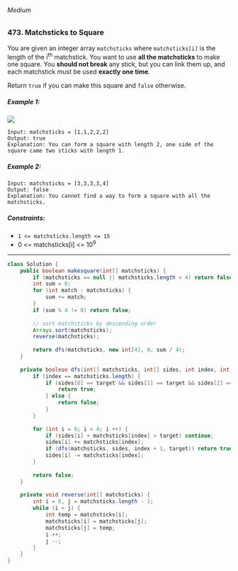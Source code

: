 ###### Medium

### 473. Matchsticks to Square

You are given an integer array `matchsticks` where `matchsticks[i]` is the length of the i<sup>th</sup> matchstick. You want to use **all the matchsticks** to make one square. You **should not break** any stick, but you can link them up, and each matchstick must be used **exactly one time**.

Return `true` if you can make this square and `false` otherwise.

 

##### Example 1:
![](https://assets.leetcode.com/uploads/2021/04/09/matchsticks1-grid.jpg)
```
Input: matchsticks = [1,1,2,2,2]
Output: true
Explanation: You can form a square with length 2, one side of the square came two sticks with length 1.
```
##### Example 2:
```
Input: matchsticks = [3,3,3,3,4]
Output: false
Explanation: You cannot find a way to form a square with all the matchsticks.
```

##### Constraints:

- `1 <= matchsticks.length <= 15`
- 0 <= matchsticks[i] <= 10<sup>9</sup>

***

```java
class Solution {
    public boolean makesquare(int[] matchsticks) {
        if (matchsticks == null || matchsticks.length < 4) return false;
        int sum = 0;
        for (int match : matchsticks) {
            sum += match;
        }
        if (sum % 4 != 0) return false;
        
        // sort matchsticks by descending order
        Arrays.sort(matchsticks);
        reverse(matchsticks);
        
        return dfs(matchsticks, new int[4], 0, sum / 4);
    }
    
    private boolean dfs(int[] matchsticks, int[] sides, int index, int target) {
        if (index == matchsticks.length) {
            if (sides[0] == target && sides[1] == target && sides[2] == target) {
                return true;
            } else {
                return false;
            }
        }
        
        for (int i = 0; i < 4; i ++) {
            if (sides[i] + matchsticks[index] > target) continue;
            sides[i] += matchsticks[index];
            if (dfs(matchsticks, sides, index + 1, target)) return true;
            sides[i] -= matchsticks[index];
        }
        
        return false;
    }
    
    private void reverse(int[] matchsticks) {
        int i = 0, j = matchsticks.length - 1;
        while (i < j) {
            int temp = matchsticks[i];
            matchsticks[i] = matchsticks[j];
            matchsticks[j] = temp;
            i ++;
            j --;
        }
    }
}
```
